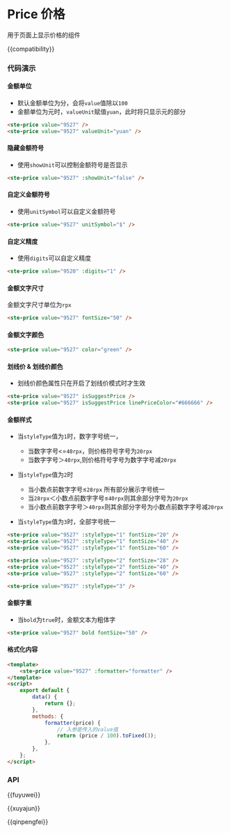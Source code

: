 # Price 价格

用于页面上显示价格的组件

{{compatibility}}

### 代码演示

#### 金额单位

-   默认金额单位为分，会将`value`值除以`100`
-   金额单位为元时，`valueUnit`赋值`yuan`，此时将只显示元的部分

```html
<ste-price value="9527" />
<ste-price value="9527" valueUnit="yuan" />
```

#### 隐藏金额符号

-   使用`showUnit`可以控制金额符号是否显示

```html
<ste-price value="9527" :showUnit="false" />
```

#### 自定义金额符号

-   使用`unitSymbol`可以自定义金额符号

```html
<ste-price value="9527" unitSymbol="$" />
```

#### 自定义精度

-   使用`digits`可以自定义精度

```html
<ste-price value="9520" :digits="1" />
```

#### 金额文字尺寸

金额文字尺寸单位为`rpx`

```html
<ste-price value="9527" fontSize="50" />
```

#### 金额文字颜色

```html
<ste-price value="9527" color="green" />
```

#### 划线价 & 划线价颜色

-   划线价颜色属性只在开启了划线价模式时才生效

```html
<ste-price value="9527" isSuggestPrice />
<ste-price value="9527" isSuggestPrice linePriceColor="#666666" />
```

#### 金额样式

-   当`styleType`值为`1`时，数字字号统一，

    -   当数字字号<=`40rpx`，则价格符号字号为`20rpx`
    -   当数字字号＞`40rpx`,则价格符号字号为数字字号减`20rpx`

-   当`styleType`值为`2`时
    -   当小数点前数字字号≤`28rpx` 所有部分展示字号统一
    -   当`28rpx`＜小数点前数字字号≤`40rpx`则其余部分字号为`20rpx`
    -   当小数点前数字字号＞`40rpx`则其余部分字号为小数点前数字字号减`20rpx`
-   当`styleType`值为`3`时，全部字号统一

```html
<ste-price value="9527" :styleType="1" fontSize="20" />
<ste-price value="9527" :styleType="1" fontSize="40" />
<ste-price value="9527" :styleType="1" fontSize="60" />

<ste-price value="9527" :styleType="2" fontSize="28" />
<ste-price value="9527" :styleType="2" fontSize="40" />
<ste-price value="9527" :styleType="2" fontSize="60" />

<ste-price value="9527" :styleType="3" />
```

#### 金额字重

-   当`bold`为`true`时，金额文本为粗体字

```html
<ste-price value="9527" bold fontSize="50" />
```

#### 格式化内容

```html
<template>
    <ste-price value="9527" :formatter="formatter" />
</template>
<script>
    export default {
        data() {
            return {};
        },
        methods: {
            formatter(price) {
                // 入参是传入的value值
                return (price / 100).toFixed(3);
            },
        },
    };
</script>
```

### API

<!-- props -->

{{fuyuwei}}

{{xuyajun}}

{{qinpengfei}}
